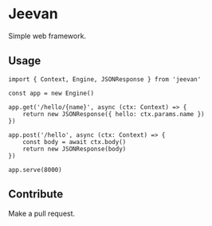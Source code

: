 # Jeevan
Simple web framework.

## Usage
```
import { Context, Engine, JSONResponse } from 'jeevan'

const app = new Engine()

app.get('/hello/{name}', async (ctx: Context) => {
    return new JSONResponse({ hello: ctx.params.name })
})

app.post('/hello', async (ctx: Context) => {
    const body = await ctx.body()
    return new JSONResponse(body)
})

app.serve(8000)
```

## Contribute
Make a pull request.
